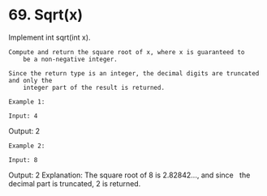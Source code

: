 # 69. Sqrt(x)

Implement int sqrt(int x).

    Compute and return the square root of x, where x is guaranteed to
        be a non-negative integer.

    Since the return type is an integer, the decimal digits are truncated and only the
        integer part of the result is returned.

    Example 1:

    Input: 4
Output: 2

    Example 2:

    Input: 8
Output: 2
Explanation: The square root of 8 is 2.82842..., and since
             the decimal part is truncated, 2 is returned.